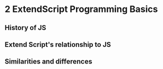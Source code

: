 # 2 ExtendScript Programming Basics

## History of JS

## Extend Script's relationship to JS

## Similarities and differences